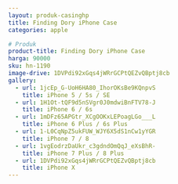 ```yaml
---
layout: produk-casinghp
title: Finding Dory iPhone Case
categories: apple

# Produk
product-title: Finding Dory iPhone Case
harga: 90000
sku: hn-1190
image-drive: 1DVPdi92xGqs4jWRrGCPtQEZvQBptj8cb
gallery:
  - url: 1jcEp_G-UoH6HA80_IhorOKsBe9KQnpvS
    title: iPhone 5 / 5s / SE
  - url: 1H1Ot-tQF9d5nSVgr0J0mdwiBnFTV78-J
    title: iPhone 6 / 6s
  - url: 1mDFz65APGtr_XCgOOKxLEPoagLGo___L
    title: iPhone 6 Plus / 6s Plus
  - url: 1-L0CqNpZ5ukFUW_WJY6X5dS1nCw1yYGR
    title: iPhone 7 / 8
  - url: 1vgEodrzDaUkr_c3gdndOmQqJ_eXsBhR-
    title: iPhone 7 Plus / 8 Plus
  - url: 1DVPdi92xGqs4jWRrGCPtQEZvQBptj8cb
    title: iPhone X
---
```

